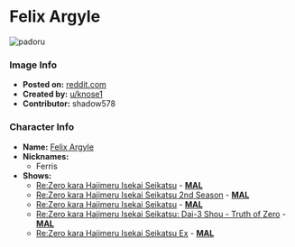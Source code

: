 # Felix Argyle

![padoru](https://raw.githubusercontent.com/shadow578/Padoru-Padoru/master/Padoru/re-zero-felix.png "Felix Argyle")

### Image Info
* **Posted on:**     [reddit.com](https://www.reddit.com/r/Animemes/comments/dpc6lh/felix_padoru_re_zero/)
* **Created by:**    [u/knose1](https://github.com/shadow578/Padoru-Padoru/blob/master/table-of-contents/creators/uknose1.md)
* **Contributor:**   shadow578

### Character Info
* **Name:**   [Felix Argyle](https://myanimelist.net/character/118777)
* **Nicknames:**
  * Ferris
* **Shows:**
  * [Re:Zero kara Hajimeru Isekai Seikatsu](https://github.com/shadow578/Padoru-Padoru/blob/master/table-of-contents/shows/ReZerokaraHajimeruIsekaiSeikatsu.md) - [__MAL__](https://myanimelist.net/anime/31240/Re_Zero_kara_Hajimeru_Isekai_Seikatsu)
  * [Re:Zero kara Hajimeru Isekai Seikatsu 2nd Season](https://github.com/shadow578/Padoru-Padoru/blob/master/table-of-contents/shows/ReZerokaraHajimeruIsekaiSeikatsu2ndSeason.md) - [__MAL__](https://myanimelist.net/anime/39587/Re_Zero_kara_Hajimeru_Isekai_Seikatsu_2nd_Season)
  * [Re:Zero kara Hajimeru Isekai Seikatsu](https://github.com/shadow578/Padoru-Padoru/blob/master/table-of-contents/shows/ReZerokaraHajimeruIsekaiSeikatsu.md) - [__MAL__](https://myanimelist.net/manga/74697/Re_Zero_kara_Hajimeru_Isekai_Seikatsu)
  * [Re:Zero kara Hajimeru Isekai Seikatsu: Dai-3 Shou - Truth of Zero](https://github.com/shadow578/Padoru-Padoru/blob/master/table-of-contents/shows/ReZerokaraHajimeruIsekaiSeikatsuDai3ShouTruthofZero.md) - [__MAL__](https://myanimelist.net/manga/89960/Re_Zero_kara_Hajimeru_Isekai_Seikatsu__Dai-3_Shou_-_Truth_of_Zero)
  * [Re:Zero kara Hajimeru Isekai Seikatsu Ex](https://github.com/shadow578/Padoru-Padoru/blob/master/table-of-contents/shows/ReZerokaraHajimeruIsekaiSeikatsuEx.md) - [__MAL__](https://myanimelist.net/manga/95243/Re_Zero_kara_Hajimeru_Isekai_Seikatsu_Ex)



